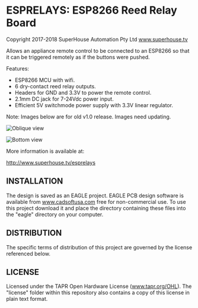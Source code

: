 ESPRELAYS: ESP8266 Reed Relay Board
====================================

Copyright 2017-2018 SuperHouse Automation Pty Ltd  www.superhouse.tv  

Allows an appliance remote control to be connected to an ESP8266 so that it
can be triggered remotely as if the buttons were pushed.

Features:

 * ESP8266 MCU with wifi.
 * 6 dry-contact reed relay outputs.
 * Headers for GND and 3.3V to power the remote control.
 * 2.1mm DC jack for 7-24Vdc power input.
 * Efficient 5V switchmode power supply with 3.3V linear regulator.

Note: Images below are for old v1.0 release. Images need updating.

![Oblique view](https://raw.githubusercontent.com/SuperHouse/ESPREMOTE/master/images/ESPREMOTE-v1_0-oblique.jpg)

![Bottom view](https://raw.githubusercontent.com/SuperHouse/ESPREMOTE/master/images/ESPREMOTE-v1_0-bottom.jpg)

More information is available at:

  http://www.superhouse.tv/esprelays


INSTALLATION
------------
The design is saved as an EAGLE project. EAGLE PCB design software is
available from www.cadsoftusa.com free for non-commercial use. To use
this project download it and place the directory containing these files
into the "eagle" directory on your computer.


DISTRIBUTION
------------
The specific terms of distribution of this project are governed by the
license referenced below.


LICENSE
-------
Licensed under the TAPR Open Hardware License (www.tapr.org/OHL).
The "license" folder within this repository also contains a copy of
this license in plain text format.
